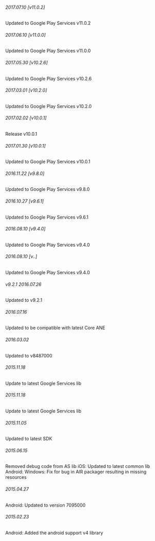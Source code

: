 

###### 2017.07.10 [v11.0.2]

Updated to Google Play Services v11.0.2


###### 2017.06.10 [v11.0.0]

Updated to Google Play Services v11.0.0


###### 2017.05.30 [v10.2.6]

Updated to Google Play Services v10.2.6


###### 2017.03.01 [v10.2.0]

Updated to Google Play Services v10.2.0


###### 2017.02.02 [v10.0.1]

Release v10.0.1


###### 2017.01.30 [v10.0.1]

Updated to Google Play Services v10.0.1


###### 2016.11.22 [v9.8.0]

Updated to Google Play Services v9.8.0


###### 2016.10.27 [v9.6.1]

Updated to Google Play Services v9.6.1


###### 2016.08.10 [v9.4.0]

Updated to Google Play Services v9.4.0


###### 2016.08.10 [v..]

Updated to Google Play Services v9.4.0


###### v9.2.1 2016.07.26

Updated to v9.2.1


######  2016.07.16

Updated to be compatible with latest Core ANE


###### 2016.03.02

Updated to v8487000



###### 2015.11.18

Update to latest Google Services lib


###### 2015.11.18

Update to latest Google Services lib


###### 2015.11.05

Updated to latest SDK


###### 2015.06.15

Removed debug code from AS lib
iOS: Updated to latest common lib
Android: Windows: Fix for bug in AIR packager resulting in missing resources


###### 2015.04.27

Android: Updated to version 7095000


###### 2015.02.23

Android: Added the android support v4 library
